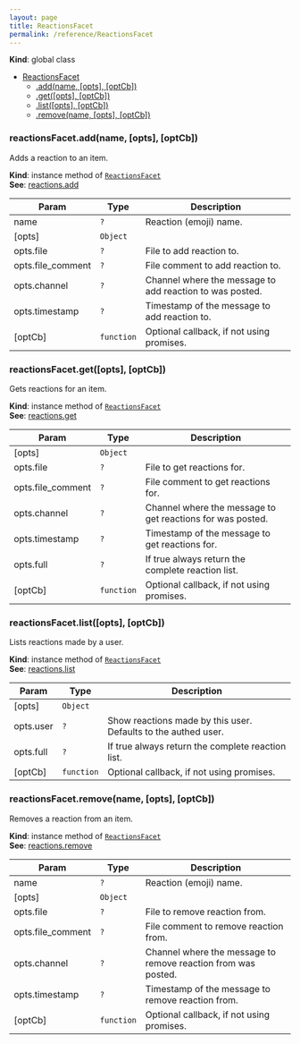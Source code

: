 ```yaml
---
layout: page
title: ReactionsFacet
permalink: /reference/ReactionsFacet
---
```

**Kind**: global class  

* [ReactionsFacet](#ReactionsFacet)
    * [.add(name, [opts], [optCb])](#ReactionsFacet+add)
    * [.get([opts], [optCb])](#ReactionsFacet+get)
    * [.list([opts], [optCb])](#ReactionsFacet+list)
    * [.remove(name, [opts], [optCb])](#ReactionsFacet+remove)

<a name="ReactionsFacet+add"></a>

### reactionsFacet.add(name, [opts], [optCb])
Adds a reaction to an item.

**Kind**: instance method of <code>[ReactionsFacet](#ReactionsFacet)</code>  
**See**: [reactions.add](https://api.slack.com/methods/reactions.add)  

| Param | Type | Description |
| --- | --- | --- |
| name | <code>?</code> | Reaction (emoji) name. |
| [opts] | <code>Object</code> |  |
| opts.file | <code>?</code> | File to add reaction to. |
| opts.file_comment | <code>?</code> | File comment to add reaction to. |
| opts.channel | <code>?</code> | Channel where the message to add reaction to was posted. |
| opts.timestamp | <code>?</code> | Timestamp of the message to add reaction to. |
| [optCb] | <code>function</code> | Optional callback, if not using promises. |

<a name="ReactionsFacet+get"></a>

### reactionsFacet.get([opts], [optCb])
Gets reactions for an item.

**Kind**: instance method of <code>[ReactionsFacet](#ReactionsFacet)</code>  
**See**: [reactions.get](https://api.slack.com/methods/reactions.get)  

| Param | Type | Description |
| --- | --- | --- |
| [opts] | <code>Object</code> |  |
| opts.file | <code>?</code> | File to get reactions for. |
| opts.file_comment | <code>?</code> | File comment to get reactions for. |
| opts.channel | <code>?</code> | Channel where the message to get reactions for was posted. |
| opts.timestamp | <code>?</code> | Timestamp of the message to get reactions for. |
| opts.full | <code>?</code> | If true always return the complete reaction list. |
| [optCb] | <code>function</code> | Optional callback, if not using promises. |

<a name="ReactionsFacet+list"></a>

### reactionsFacet.list([opts], [optCb])
Lists reactions made by a user.

**Kind**: instance method of <code>[ReactionsFacet](#ReactionsFacet)</code>  
**See**: [reactions.list](https://api.slack.com/methods/reactions.list)  

| Param | Type | Description |
| --- | --- | --- |
| [opts] | <code>Object</code> |  |
| opts.user | <code>?</code> | Show reactions made by this user. Defaults to the authed user. |
| opts.full | <code>?</code> | If true always return the complete reaction list. |
| [optCb] | <code>function</code> | Optional callback, if not using promises. |

<a name="ReactionsFacet+remove"></a>

### reactionsFacet.remove(name, [opts], [optCb])
Removes a reaction from an item.

**Kind**: instance method of <code>[ReactionsFacet](#ReactionsFacet)</code>  
**See**: [reactions.remove](https://api.slack.com/methods/reactions.remove)  

| Param | Type | Description |
| --- | --- | --- |
| name | <code>?</code> | Reaction (emoji) name. |
| [opts] | <code>Object</code> |  |
| opts.file | <code>?</code> | File to remove reaction from. |
| opts.file_comment | <code>?</code> | File comment to remove reaction from. |
| opts.channel | <code>?</code> | Channel where the message to remove reaction from was posted. |
| opts.timestamp | <code>?</code> | Timestamp of the message to remove reaction from. |
| [optCb] | <code>function</code> | Optional callback, if not using promises. |

